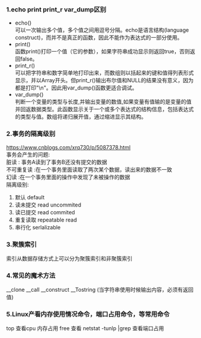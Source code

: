 
<!-- toc -->

### 1.echo print print_r var_dump区别
 - echo()  
可以一次输出多个值，多个值之间用逗号分隔。echo是语言结构(language construct)，而并不是真正的函数，因此不能作为表达式的一部分使用。
 - print()  
函数print()打印一个值（它的参数），如果字符串成功显示则返回true，否则返回false。
 - print_r()  
可以把字符串和数字简单地打印出来，而数组则以括起来的键和值得列表形式显示，并以Array开头。但print_r()输出布尔值和NULL的结果没有意义，因为都是打印"\n"。因此用var_dump()函数更适合调试。
 - var_dump()  
判断一个变量的类型与长度,并输出变量的数值,如果变量有值输的是变量的值并回返数据类型。此函数显示关于一个或多个表达式的结构信息，包括表达式的类型与值。数组将递归展开值，通过缩进显示其结构。


### 2.事务的隔离级别
https://www.cnblogs.com/xrq730/p/5087378.html  
事务会产生的问题:  
脏读  : 事务A读到了事务B还没有提交的数据  
不可重复读 :在一个事务里面读取了两次某个数据，读出来的数据不一致  
幻读 :在一个事务里面的操作中发现了未被操作的数据  
隔离级别:  
1) 默认  default  
2) 读未提交  read uncommited  
3) 读已提交  read commited  
4) 重复读取   repeatable read  
5) 串行化 serlalizable  

### 3.聚簇索引
索引从数据存储方式上可以分为聚簇索引和非聚簇索引
### 4.常见的魔术方法
__clone  __call __construct  __Tostring (当字符串使用时候输出内容，必须有返回值)
### 5.Linux产看内存使用情况命令，端口占用命令，等常用命令
 top 查看cpu 内存占用
free 查看
netstat -tunlp |grep 查看端口占用




